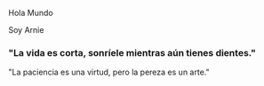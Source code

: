 Hola Mundo

Soy Arnie

### "La vida es corta, sonríele mientras aún tienes dientes."
"La paciencia es una virtud, pero la pereza es un arte."
